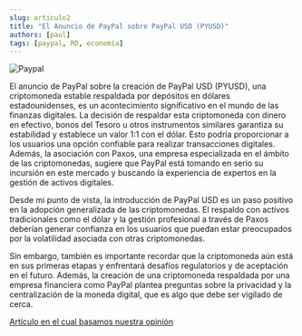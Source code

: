 ```yaml
---
slug: articulo2
title: "El Anuncio de PayPal sobre PayPal USD (PYUSD)"
authors: [paul]
tags: [paypal, RD, economía]
---
```


![Paypal](https://i.pcmag.com/imagery/reviews/068BjcjwBw0snwHIq0KNo5m-15..v1602794215.png)

El anuncio de PayPal sobre la creación de PayPal USD (PYUSD), una criptomoneda estable respaldada por depósitos en dólares estadounidenses, es un acontecimiento significativo en el mundo de las finanzas digitales. La decisión de respaldar esta criptomoneda con dinero en efectivo, bonos del Tesoro u otros instrumentos similares garantiza su estabilidad y establece un valor 1:1 con el dólar. Esto podría proporcionar a los usuarios una opción confiable para realizar transacciones digitales.
Además, la asociación con Paxos, una empresa especializada en el ámbito de las criptomonedas, sugiere que PayPal está tomando en serio su incursión en este mercado y buscando la experiencia de expertos en la gestión de activos digitales.

Desde mi punto de vista, la introducción de PayPal USD es un paso positivo en la adopción generalizada de las criptomonedas. El respaldo con activos tradicionales como el dólar y la gestión profesional a través de Paxos deberían generar confianza en los usuarios que puedan estar preocupados por la volatilidad asociada con otras criptomonedas.

Sin embargo, también es importante recordar que la criptomoneda aún está en sus primeras etapas y enfrentará desafíos regulatorios y de aceptación en el futuro. Además, la creación de una criptomoneda respaldada por una empresa financiera como PayPal plantea preguntas sobre la privacidad y la centralización de la moneda digital, que es algo que debe ser vigilado de cerca.

[Artículo en el cual basamos nuestra opinión](https://eldinero.com.do/241384/paypal-presenta-una-criptomoneda-estable-respaldada-por-depositos-en-dolares/)
